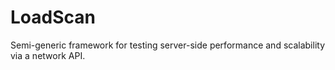 # LoadScan
Semi-generic framework for testing server-side performance and scalability via a network API.
